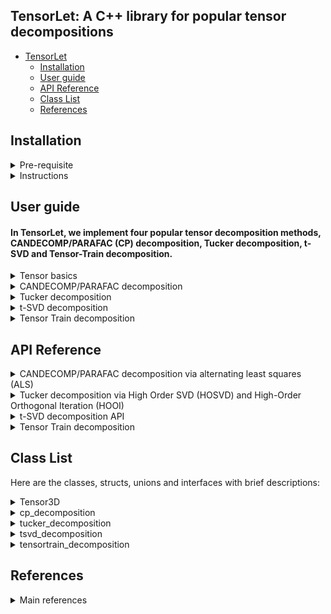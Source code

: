 ## TensorLet: A C++ library for popular tensor decompositions

* [TensorLet](#readme)
	* [Installation](#Installation)
	* [User guide](#user-guide)
	* [API Reference](#api-reference)
	* [Class List](#class-list)
	* [References](#references)
	
## Installation
<details>	
<summary> Pre-requisite </summary>
Users need the following packages:   
	
1. Basic matrix library, Eigen: https://eigen.tuxfamily.org/dox/   

2. Intel Math Kernel Library (MKL): https://software.intel.com/en-us/mkl  

3. OpenMP: https://www.openmp.org/  

4. cmake version 3.12 or greater: https://cmake.org/     

We use MKL as basic matrix library for high performance and test our code on Ubuntu.  

Intel Math Kernel Library (Intel MKL) is a library which is hand-optimized specifically for Intel processors. Core math functions include BLAS, LAPACK, ScaLAPACK, sparse solvers, fast Fourier transforms, and vector math.    
</details>

<details>	
<summary> Instructions </summary>
We recommend users use TensorLet on Ubuntu and you can refer to the installation instructions in Installation folder.     

You need to add them to specific paths according to your CMakeLists.txt file.    
For example, you can link MKL in  CMakeLists.txt file like:      
"include_directories(/opt/intel/mkl/include)  
link_directories(/opt/intel/mkl/lib/intel64)  
link_libraries(libmkl_core.a libmkl_blas95_ilp64.a libmkl_rt.so)"  

<!--
4. Fastest Fourier Transform in the West (FFTW): http://www.fftw.org/    
-->
[//]: # (This may be the most platform independent comment)  

</details>

## User guide
#### In TensorLet, we implement four popular tensor decomposition methods, CANDECOMP/PARAFAC (CP) decomposition, Tucker decomposition, t-SVD and Tensor-Train decomposition.  

<details>	
<summary> Tensor basics </summary>
TensorLet provides basic tensor algebraic operations, such as addition and different multiplication methods. In TensorLet, all third order tensors are objects of the Tensor3D template class and all matrix are objects of the Mat template class. You can refer to Class list for more details.
	
#### Examples
	Tensor3D<double> tensor = random(10,10,10);	// Creating a tensor
	Mat<double> A = tensor.unfold(1);	// mode-1 unfolding  
	Mat<double> B = tensor.unfold(2);	// mode-2 unfolding  
	Mat<double> C = tensor.unfold(3);	// mode-3 unfolding  
</details>

<details>	
<summary> CANDECOMP/PARAFAC decomposition </summary>

CP decomposition via alternating least squares (ALS), which is realized in cp_als.cpp.    

The decomposition components of CP is defined as:  
>template\<class type\>  
>class cp_decomposition{  
>&emsp;&emsp;    Mat\<type\> factor[3];  
>};  
where, Mat\<type\> is dense matrix class provided by the third party library Eigen/MKL;      
The template parameter <type> represents the data type of tensor and be <double> and <float>;  
The factor is the matrix list of the corresponding CP decomposition.   

You can call cp_als function like:   

	Tensor3D<double> tensor = random(10,10,10);  
	cp_decomposition<double> A = cp_decomposition(tensor, int rank = 3, int max_iter = 1，double tol = 1e-6);    

where Tensor3D\<type\> represents the third-order tensor class.
</details>

<details>	
<summary> Tucker decomposition </summary>

Tucker decomposition via Higher Order SVD (HOSVD), which is realized in tucker_hosvd.cpp.  
Tucker decomposition via Higher Order Orthogonal Iteration (HOOI), which is realized in tucker_hooi.cpp.    

The decomposition components of tucker is defined as:  
>template\<class type\>    
>class tucker_decomposition{  
>&emsp;&emsp;  Tensor3D\<type\> core, Mat\<type\> factor[3];   
>};  
where factor is the matrix list of the corresponding Tucker decomposition.   

You can call hosvd function like: 
	
	Tensor3D<double> tensor = random(10,10,10);    
	tucker_decomposition<double> A = tucker_hosvd(tensor, int ranks[3]);    
	
You can call hooi function like:   

	Tensor3D<double> tensor = random(10,10,10);    
	tucker_decomposition<double> A = tucker_hooi(Tensor3D<double> &tensor, int ranks[3], double tol);      

</details>

<details>	
<summary> t-SVD decomposition </summary>

t-SVD algorithm is implemented in t-SVD.cpp.

The decomposition components of t-SVD is defined as:  
>template\<class type\>    
>class tsvd_decomposition{  
>&emsp;&emsp;  Tensor3D\<type\> U, Sigma, V;  
>};  

You can call tsvd function like:   
	
        tsvd_decomposition<double> A = tsvd_decomposition(Tensor3D<double> &tensor);      
</details>

<details>	
<summary> Tensor Train decomposition  </summary>

Tensor Train decomposition via alternating least squares (ALS), which is realized in the Tensor-Train directory.        

You can find TensorTrain class in train.h file in the Tensor-Train directory.    

The decomposition components of tensortrain is defined as:    
>template\<class type\>    
>class tensortrain_decomposition{  
>&emsp;&emsp;  Tensor3D\<type\> U;  
>&emsp;&emsp;  Mat<type> G1,G2;  
>};  

You can call cp_als function like:     

       tensortrain_decomposition<double> A = tensortrain_decomposition(Tensor3D<double> &tensor, tol);      

</details>

## API Reference

<details>	
<summary> CANDECOMP/PARAFAC decomposition via alternating least squares (ALS) </summary>

### cp_decomposition\<type\> cp_decomposition(Tensor3D\<type\>& tensor, int rank, int max_iter, type tol);    
#### Source: CP decomposition is realized in cp_als.cpp.    
### Parameters: 
	tensor: the address of tensor; 
	rank: int, number of components;   
	max_iter: int, maximum number of iteration;   
	tol: float, optional  
	(Default: 1e-6) Relative reconstruction error tolerance. The algorithm is considered to have found the global minimum when the reconstruction error is less than tol.  
### Returns:
	cp_decomposition<type>: abstract data type（ADT） for the CP decomposition result.    
	template<class type>  
	class cp_decomposition{  
	    Mat<type> factor[3];  
	};  
	where factor is the matrix list of the corresponding CP decomposition.   

</details>

<details>	
<summary> Tucker decomposition via High Order SVD (HOSVD) and High-Order Orthogonal Iteration (HOOI) </summary>
	
### tucker_decomposition\<type\> tucker_hosvd(Tensor3D\<type\> &tensor, int ranks[3]);      
#### Source: Tucker decomposition is realized in tucker_hosvd.cpp and tucker_hooi.cpp.     

### Parameters:	
	tensor: the address of tensor; 
	ranks: int array; size of the core tensor, (len(ranks) == tensor.ndim);  
	
### tucker_decomposition\<type\> tucker_hooi(Tensor3D\<type\> &tensor, int ranks[3], int max_iter, T tol);  
### Parameters:	
	tensor: the address of tensor; 
	int ranks[3]: size of the core tensor, (len(ranks) == tensor.ndim);  
	init : {‘svd’, ‘random’}, optional;  
	tol : float, optional  
	tolerance: the algorithm stops when the variation in the reconstruction error is less than the tolerance  

### Returns:
	tucker_decomposition<type>: abstract data type（ADT） for the Tucker decomposition result.    
	template<class type>    
	class tucker_decomposition{  
	   Tensor3D<type> core; Mat<type> factor[3];   
	};  
</details>

<details>	
<summary> t-SVD decomposition API </summary>
	
### tsvd_decomposition\<type\> tsvd(Tensor3D\<type\> &tensor);      
#### Source: t-SVD is realized in t-SVD.cpp.     

### Parameters:	
	tensor: the address of tensor; 
	
### Returns:
	tsvd_decomposition<type>: abstract data type（ADT） for the t-SVD decomposition result.    
	class tsvd_decomposition{  
	   Tensor3D<type> U, Sigma, V;  
	};  	

For more details, please refer to the corresponding source files, where all definitations and corresponding illustrations is provied therein.
</details>

<details>	
<summary> Tensor Train decomposition  </summary>
	
### tensortrain_decomposition\<type\> tensortrain_decomposition(Tensor3D\<type\> &tensor, tol);      

#### Source: Tensor Train decomposition is realized in Tensor-Train/train.h.    

### Parameters:	
	tensor: the address of tensor; 
### Returns:
	tensortrain_decomposition<type>: abstract data type（ADT） for the Tensor Train decomposition result.    
	class tensortrain_decomposition{  
	   Tensor3D<type> U;    
	   Mat<type> G1,G2;  
	};  	

</details>

## Class List
Here are the classes, structs, unions and interfaces with brief descriptions:

<details>	
<summary>
Tensor3D<type>
</summary>
In TensorLet, all third order tensors are objects of the Tensor3D template class. You can refer to Tensor3D.h file.
	
##### Data Members

int shape[3]; // the dimension of the third order tensor;  
type * p; // a pointer point to tensor.  

##### Public Member Functions
Mat& Tensor3D::tens2mat(tensor, mode)	Returns the mode-mode unfolding of tensor with modes starting at 0.  
Tensor3D& Tensor3D::mat2tens(unfolded_tensor, mode, shape)	Refolds the mode-mode unfolding into a tensor of shape shape  
Mat& Tensor3D::tens2vec(tensor)	Vectorises a tensor  
Tensor3D& Tensor3D::vec2ten(vec, shape)	Folds a vectorised tensor back into a tensor of shape shape  
double Tensor3D::frobenius_norm(tensor1, tensor2)	the Frobenius norm of tensors   
double Tensor3D::inner(tensor1, tensor2)	Generalised inner products between tensors  
Mat& Tensor3D::n_mode_prod(tensor, matrix, mode)	n-mode product of a tensor and a matrix or vector at the specified mode 
Tensor3D& Tensor3D::t_prod(tensor1, tensor2)	t-product between tensors

</details>

<details>	
<summary>
cp_decomposition<type>
</summary>
	
##### Public Member Functions  
Tensor3D & cp_to_tensor(cp_decomposition &)	Turns the Khatri-product of matrices into a full tensor  
Mat & cp_to_unfolded(cp_decomposition &, int mode)	Turns the khatri-product of matrices into an unfolded tensor  
Mat & cp_to_vec(cp_decomposition &)	Turns the khatri-product of matrices into a vector  
Tensor3D& cp_gen(cp_decomposition &)  Generate a r-rank CP tensor  
</details>

<details>	
<summary>
tucker_decomposition<type>
</summary>
	
##### Public Member Functions  
Tensor3D& tucker_to_tensor(tucker_decomposition &)	Converts the Tucker tensor into a full tensor  
Mat & tucker_to_unfolded(tucker_decomposition &)	Converts the Tucker decomposition into an unfolded tensor (i.e.  
Mat & tucker_to_vec(tucker_decomposition &)	Converts a Tucker decomposition into a vectorised tensor  
</details>

<details>	
<summary>
tsvd_decomposition<type>
</summary>
	
##### Public Member Functions   
Tensor3D& tsvd_to_tensor(tsvd_decomposition &)	Converts the t-SVD tensor into a full tensor  
Mat& tsvd_to_unfolded(tsvd_decomposition &)	Converts the t-SVD decomposition into an unfolded tensor (i.e.  
Mat& tsvd_to_vec(tsvd_decomposition &)	Converts a t-SVD decomposition into a vectorised tensor  
</details>

<details>	
<summary>
tensortrain_decomposition<type>
</summary>
	
##### Public Member Functions  
Tensor3D& tt_to_tensor(tensortrain_decomposition &)	Converts the TT tensor into a full tensor  
Mat& tt_to_unfolded(tensortrain_decomposition &)	Converts the TT decomposition into an unfolded tensor (i.e.  
Mat& tt_to_vec(tensortrain_decomposition &)	Converts a TT decomposition into a vectorised tensor  

</details>



## References
<details>	
<summary>
Main references
</summary>
[1] Kolda T G, Bader B W. Tensor decompositions and applications[J]. SIAM review, 2009, 51(3): 455-500.

[2] Kilmer, M. E., Braman, K., Hao, N., & Hoover, R. C. (2013). Third-order tensors as operators on matrices: A theoretical and computational framework with applications in imaging. SIAM Journal on Matrix Analysis and Applications, 34(1), 148-172.

[3] Kjolstad, Fredrik, Shoaib Kamil, Stephen Chou, David Lugato, and Saman Amarasinghe. "The tensor algebra compiler." Proceedings of the ACM on Programming Languages 1, no. OOPSLA (2017): 77.

[4] De Lathauwer L, De Moor B, Vandewalle J. A multilinear singular value decomposition[J]. SIAM journal on Matrix Analysis and Applications, 2000, 21(4): 1253-1278.

[5] Xiao-Yang Liu and Xiaodong Wang. Fourth-order Tensors with Multidimensional Discrete Transforms, 2017. https://arxiv.org/abs/1705.01576

[6] Papalexakis E E, Faloutsos C, Sidiropoulos N D. Tensors for data mining and data fusion: Models, applications, and scalable algorithms[J]. ACM Transactions on Intelligent Systems and Technology (TIST), 2017, 8(2): 16.

[7] Liavas A P, Sidiropoulos N D. Parallel algorithms for constrained tensor factorization via alternating direction method of multipliers[J]. IEEE Transactions on Signal Processing, 2015, 63(20): 5450-5463.

[8] Ravindran N, Sidiropoulos N D, Smith S, et al. Memory-efficient parallel computation of tensor and matrix products for big tensor decomposition[C]//Signals, Systems and Computers, 2014 48th Asilomar Conference on. IEEE, 2014: 581-585.

</details>


